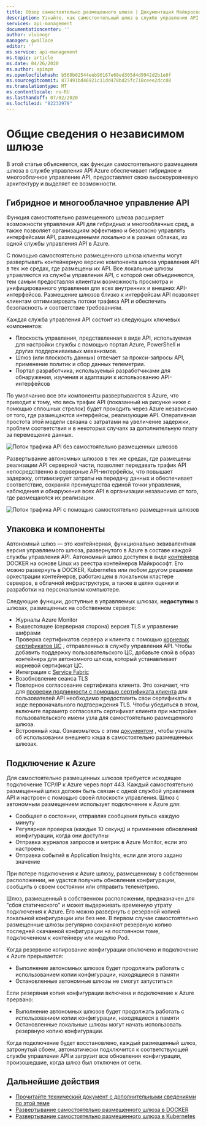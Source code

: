 ```yaml
---
title: Обзор самостоятельно размещенного шлюза | Документация Майкрософт
description: Узнайте, как самостоятельный шлюз в службе управления API Azure помогает организациям управлять API в гибридных и многооблачных средах.
services: api-management
documentationcenter: ''
author: vlvinogr
manager: gwallace
editor: ''
ms.service: api-management
ms.topic: article
ms.date: 04/26/2020
ms.author: apimpm
ms.openlocfilehash: b560b02544eeb96167e68ed305d4d9942d2b1e0f
ms.sourcegitcommit: 877491bd46921c11dd478bd25fc718ceee2dcc08
ms.translationtype: MT
ms.contentlocale: ru-RU
ms.lasthandoff: 07/02/2020
ms.locfileid: "82232978"
---
```

# <a name="self-hosted-gateway-overview"></a>Общие сведения о независимом шлюзе

В этой статье объясняется, как функция самостоятельного размещения шлюза в службе управления API Azure обеспечивает гибридное и многооблачное управление API, предоставляет свою высокоуровневую архитектуру и выделяет ее возможности.

## <a name="hybrid-and-multi-cloud-api-management"></a>Гибридное и многооблачное управление API

Функция самостоятельно размещенного шлюза расширяет возможности управления API для гибридных и многооблачных сред, а также позволяет организациям эффективно и безопасно управлять интерфейсами API, размещенными локально и в разных облаках, из одной службы управления API в Azure.

С помощью самостоятельно размещенного шлюза клиенты могут развертывать контейнерную версию компонента шлюза управления API в тех же средах, где размещены их API. Все локальные шлюзы управляются из службы управления API, с которой они объединяются, тем самым предоставляя клиентам возможность просмотра и унифицированного управления для всех внутренних и внешних API-интерфейсов. Размещение шлюзов близко к интерфейсам API позволяет клиентам оптимизировать потоки трафика API и обеспечить безопасность и соответствие требованиям.

Каждая служба управления API состоит из следующих ключевых компонентов:

-   Плоскость управления, представленная в виде API, используемая для настройки службы с помощью портал Azure, PowerShell и других поддерживаемых механизмов.
-   Шлюз (или плоскость данных) отвечает за прокси-запросы API, применение политик и сбор данных телеметрии.
-   Портал разработчика, используемый разработчиками для обнаружения, изучения и адаптации к использованию API-интерфейсов

По умолчанию все эти компоненты развертываются в Azure, что приводит к тому, что весь трафик API (показанный на рисунке ниже с помощью сплошных стрелок) будет проходить через Azure независимо от того, где размещаются интерфейсы, реализующие API. Оперативная простота этой модели связана с затратами на увеличение задержки, проблем соответствия и в некоторых случаях за дополнительную плату за перемещение данных.

![Поток трафика API без самостоятельно размещенных шлюзов](media/self-hosted-gateway-overview/without-gateways.png)

Развертывание автономных шлюзов в тех же средах, где размещены реализации API серверной части, позволяет передавать трафик API непосредственно в серверные API-интерфейсы, что повышает задержку, оптимизирует затраты на передачу данных и обеспечивает соответствие, сохраняя преимущества единой точки управления, наблюдения и обнаружения всех API в организации независимо от того, где размещаются их реализации.

![Поток трафика API с помощью самостоятельно размещенных шлюзов](media/self-hosted-gateway-overview/with-gateways.png)

## <a name="packaging-and-features"></a>Упаковка и компоненты

Автономный шлюз — это контейнерная, функционально эквивалентная версия управляемого шлюза, развернутого в Azure в составе каждой службы управления API. Автономный шлюз доступен в виде [контейнера](https://aka.ms/apim/sputnik/dhub) DOCKER на основе Linux из реестра контейнеров Майкрософт. Его можно развернуть в DOCKER, Kubernetes или любом другом решении оркестрации контейнеров, работающем в локальном кластере серверов, в облачной инфраструктуре, а также в целях оценки и разработки на персональном компьютере.

Следующие функции, доступные в управляемых шлюзах, **недоступны** в шлюзах, размещенных на собственном сервере:

- Журналы Azure Monitor
- Вышестоящее (серверная сторона) версия TLS и управление шифрами
- Проверка сертификатов сервера и клиента с помощью [корневых сертификатов ЦС](api-management-howto-ca-certificates.md) , отправленных в службу управления API. Чтобы добавить поддержку пользовательского ЦС, добавьте слой в образ контейнера для автономного шлюза, который устанавливает корневой сертификат ЦС.
- Интеграция с [Service Fabric](../service-fabric/service-fabric-api-management-overview.md)
- Возобновление сеанса TLS
- Повторное согласование сертификата клиента. Это означает, что для [проверки подлинности с помощью сертификата клиента](api-management-howto-mutual-certificates-for-clients.md) для пользователей API необходимо предоставить свои сертификаты в ходе первоначального подтверждения TLS. Чтобы убедиться в этом, включите параметр согласовать сертификат клиента при настройке пользовательского имени узла для самостоятельно размещенного шлюза.
- Встроенный кэш. Ознакомьтесь с этим [документом](api-management-howto-cache-external.md) , чтобы узнать об использовании внешнего кэша в самостоятельно размещенных шлюзах.

## <a name="connectivity-to-azure"></a>Подключение к Azure

Для самостоятельно размещенных шлюзов требуется исходящее подключение TCP/IP к Azure через порт 443. Каждый самостоятельно размещенный шлюз должен быть связан с одной службой управления API и настроен с помощью своей плоскости управления. Шлюз с автономным размещением использует подключение к Azure для:

-   Сообщает о состоянии, отправляя сообщения пульса каждую минуту
-   Регулярная проверка (каждые 10 секунд) и применение обновлений конфигурации, когда они доступны
-   Отправка журналов запросов и метрик в Azure Monitor, если это настроено.
-   Отправка событий в Application Insights, если для этого задано значение

При потере подключения к Azure шлюзу, размещенному в собственном расположении, не удастся получить обновления конфигурации, сообщить о своем состоянии или отправить телеметрию.

Шлюз, размещенный в собственном расположении, предназначен для "сбоя статического" и может выдерживать временную утрату подключения к Azure. Его можно развернуть с резервной копией локальной конфигурации или без нее. В первом случае самостоятельно размещенные шлюзы регулярно сохраняют резервную копию последней скачанной конфигурации на постоянном томе, подключенном к контейнеру или модулю Pod.

Когда резервное копирование конфигурации отключено и подключение к Azure прерывается:

-   Выполнение автономных шлюзов будет продолжать работать с использованием копии конфигурации, находящиеся в памяти
-   Остановленные автономные шлюзы не смогут запуститься

Если резервная копия конфигурации включена и подключение к Azure прервано:

-   Выполнение автономных шлюзов будет продолжать работать с использованием копии конфигурации, находящиеся в памяти
-   Остановленные локальные шлюзы могут начать использовать резервную копию конфигурации.

Когда подключение будет восстановлено, каждый размещенный шлюз, затронутый сбоем, автоматически подключится к соответствующей службе управления API и загрузит все обновления конфигурации, произошедшие, когда шлюз был отключен от сети.

## <a name="next-steps"></a>Дальнейшие действия

-   [Прочитайте технический документ с дополнительными сведениями по этой теме](https://aka.ms/hybrid-and-multi-cloud-api-management)
-   [Развертывание самостоятельно размещенного шлюза в DOCKER](how-to-deploy-self-hosted-gateway-docker.md)
-   [Развертывание самостоятельно размещенного шлюза в Kubernetes](how-to-deploy-self-hosted-gateway-kubernetes.md)
